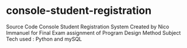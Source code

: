 # console-student-registration
Source Code Console Student Registration System
Created by Nico Immanuel for Final Exam assignment of Program Design Method Subject
Tech used : Python and mySQL
